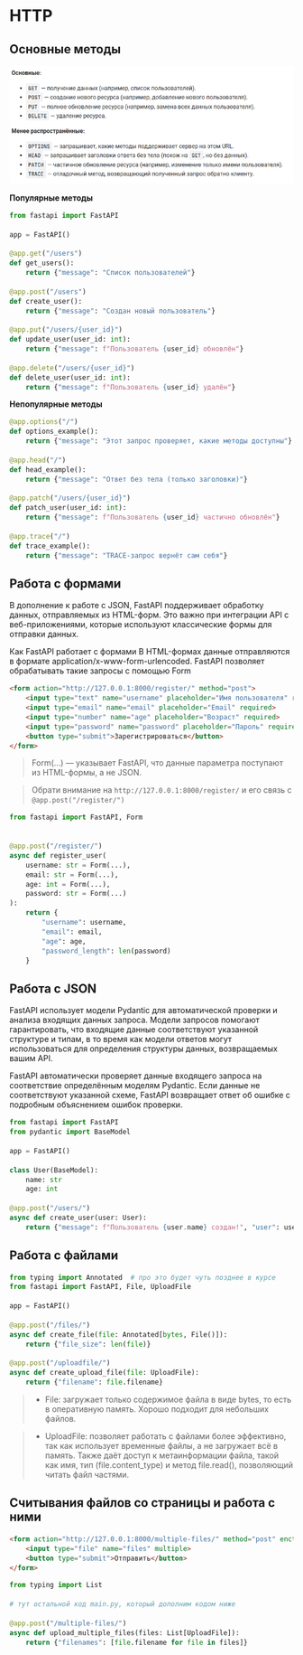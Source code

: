 # HTTP
## Основные методы
![HTTP](HTTP_img.png)

**Популярные методы**
```python
from fastapi import FastAPI

app = FastAPI()

@app.get("/users")
def get_users():
    return {"message": "Список пользователей"}

@app.post("/users")
def create_user():
    return {"message": "Создан новый пользователь"}

@app.put("/users/{user_id}")
def update_user(user_id: int):
    return {"message": f"Пользователь {user_id} обновлён"}

@app.delete("/users/{user_id}")
def delete_user(user_id: int):
    return {"message": f"Пользователь {user_id} удалён"}
```

**Непопулярные методы**
```python
@app.options("/")
def options_example():
    return {"message": "Этот запрос проверяет, какие методы доступны"}

@app.head("/")
def head_example():
    return {"message": "Ответ без тела (только заголовки)"}

@app.patch("/users/{user_id}")
def patch_user(user_id: int):
    return {"message": f"Пользователь {user_id} частично обновлён"}

@app.trace("/")
def trace_example():
    return {"message": "TRACE-запрос вернёт сам себя"}
```


## Работа с формами

В дополнение к работе с JSON, FastAPI поддерживает обработку данных, отправляемых из HTML-форм. Это важно при интеграции API с веб-приложениями, которые используют классические формы для отправки данных.

Как FastAPI работает с формами
В HTML-формах данные отправляются в формате application/x-www-form-urlencoded. FastAPI позволяет обрабатывать такие запросы с помощью Form

```html
<form action="http://127.0.0.1:8000/register/" method="post">
    <input type="text" name="username" placeholder="Имя пользователя" required>
    <input type="email" name="email" placeholder="Email" required>
    <input type="number" name="age" placeholder="Возраст" required>
    <input type="password" name="password" placeholder="Пароль" required>
    <button type="submit">Зарегистрироваться</button>
</form>
```
> Form(...) — указывает FastAPI, что данные параметра поступают из HTML-формы, а не JSON.

> Обрати внимание на `http://127.0.0.1:8000/register/` и его связь с `@app.post("/register/")`


```python
from fastapi import FastAPI, Form


@app.post("/register/")
async def register_user(
    username: str = Form(...),
    email: str = Form(...),
    age: int = Form(...),
    password: str = Form(...)
):
    return {
        "username": username, 
        "email": email, 
        "age": age, 
        "password_length": len(password)
    }
```

## Работа с JSON
 FastAPI использует модели Pydantic для автоматической проверки и анализа входящих данных запроса. Модели запросов помогают гарантировать, что входящие данные соответствуют указанной структуре и типам, в то время как модели ответов могут использоваться для определения структуры данных, возвращаемых вашим API.

FastAPI автоматически проверяет данные входящего запроса на соответствие определённым моделям Pydantic. Если данные не соответствуют указанной схеме, FastAPI возвращает ответ об ошибке с подробным объяснением ошибок проверки.

```python
from fastapi import FastAPI
from pydantic import BaseModel

app = FastAPI()

class User(BaseModel):
    name: str
    age: int

@app.post("/users/")
async def create_user(user: User):
    return {"message": f"Пользователь {user.name} создан!", "user": user}
```


## Работа с файлами

```py
from typing import Annotated  # про это будет чуть позднее в курсе
from fastapi import FastAPI, File, UploadFile

app = FastAPI()

@app.post("/files/")
async def create_file(file: Annotated[bytes, File()]):
    return {"file_size": len(file)}

@app.post("/uploadfile/")
async def create_upload_file(file: UploadFile):
    return {"filename": file.filename}
```

> + File: загружает только содержимое файла в виде bytes, то есть в оперативную память. Хорошо подходит для небольших файлов.

> + UploadFile: позволяет работать с файлами более эффективно, так как использует временные файлы, а не загружает всё в память. Также даёт доступ к метаинформации файла, такой как имя, тип (file.content_type) и метод file.read(), позволяющий читать файл частями.


## Считывания файлов со страницы и работа с ними
```html
<form action="http://127.0.0.1:8000/multiple-files/" method="post" enctype="multipart/form-data">
    <input type="file" name="files" multiple>
    <button type="submit">Отправить</button>
</form>
```

```py
from typing import List

# тут остальной код main.py, который дополним кодом ниже

@app.post("/multiple-files/")
async def upload_multiple_files(files: List[UploadFile]):
    return {"filenames": [file.filename for file in files]}
```